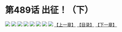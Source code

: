 # 第489话 出征！（下）
![](https://mhpic.xiaomingtaiji.net/comic/D/斗破苍穹拆分版/489话/1.jpg-zymk.middle.webp)
![](https://mhpic.xiaomingtaiji.net/comic/D/斗破苍穹拆分版/489话/2.jpg-zymk.middle.webp)
![](https://mhpic.xiaomingtaiji.net/comic/D/斗破苍穹拆分版/489话/3.jpg-zymk.middle.webp)
![](https://mhpic.xiaomingtaiji.net/comic/D/斗破苍穹拆分版/489话/4.jpg-zymk.middle.webp)
![](https://mhpic.xiaomingtaiji.net/comic/D/斗破苍穹拆分版/489话/5.jpg-zymk.middle.webp)
![](https://mhpic.xiaomingtaiji.net/comic/D/斗破苍穹拆分版/489话/6.jpg-zymk.middle.webp)
![](https://mhpic.xiaomingtaiji.net/comic/D/斗破苍穹拆分版/489话/7.jpg-zymk.middle.webp)
![](https://mhpic.xiaomingtaiji.net/comic/D/斗破苍穹拆分版/489话/8.jpg-zymk.middle.webp)
[【上一章】](./488.md)
[【目录】](./README.md)
[【下一章】](./490.md)
